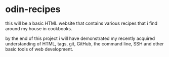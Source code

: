 # odin-recipes

this will be a basic HTML website that contains various recipes that i find around my house in cookbooks.

by the end of this project i will have demonstrated my recently acquired understanding of HTML, tags, git, GitHub, the command line, SSH and other basic tools of web development.